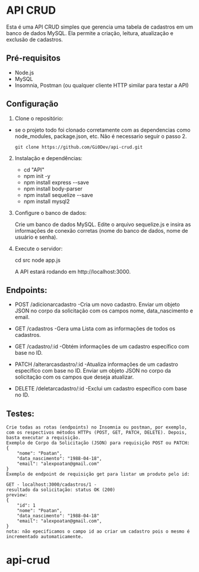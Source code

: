 # API CRUD 

Esta é uma API CRUD simples que gerencia uma tabela de cadastros em um banco de dados MySQL. Ela permite a criação, leitura, atualização e exclusão de cadastros.

## Pré-requisitos

- Node.js
- MySQL
- Insomnia, Postman (ou qualquer cliente HTTP similar para testar a API)

## Configuração

1. Clone o repositório:
- se o projeto todo foi clonado corretamente com as dependencias como node_modules, package.json, etc. Não é necessario seguir o passo 2.
   ```shell
   git clone https://github.com/Gi0Dev/api-crud.git
  
2. Instalação e dependências:

   - cd "API"
   - npm init -y
   - npm install express --save
   - npm install body-parser
   - npm install sequelize --save
   - npm install mysql2

3. Configure o banco de dados:

    Crie um banco de dados MySQL.
    Edite o arquivo sequelize.js e insira as informações de conexão corretas (nome do banco de dados, nome de usuário e senha).

4. Execute o servidor:

    cd src
    node app.js

    A API estará rodando em http://localhost:3000.

## Endpoints:

   - POST /adicionarcadastro -Cria um novo cadastro. Enviar um objeto JSON no corpo da solicitação com os campos nome, data_nascimento e email.

   - GET /cadastros -Gera uma Lista com as informações de todos os cadastros.

   - GET /cadastro/:id -Obtém informações de um cadastro específico com base no ID.

   - PATCH /alterarcasdastro/:id -Atualiza informações de um cadastro específico com base no ID. Enviar um objeto JSON no corpo da solicitação com os campos que deseja atualizar.

   - DELETE /deletarcadastro/:id -Exclui um cadastro específico com base no ID.

## Testes:

    Crie todas as rotas (endpoints) no Insomnia ou postman, por exemplo, com os respectivos métodos HTTPs (POST, GET, PATCH, DELETE). Depois, basta executar a requisição.
    Exemplo de Corpo da Solicitação (JSON) para requisição POST ou PATCH:
    {
        "nome": "Poatan",
        "data_nascimento": "1988-04-18",
        "email": "alexpoatan@gmail.com"
    }
    Exemplo de endpoint de requisição get para listar um produto pelo id:

    GET - localhost:3000/cadastros/1 -
    resultado da solicitação: status OK (200)
    preview:
    {
        "id": 1
        "nome": "Poatan",
        "data_nascimento": "1988-04-18"
        "email": "alexpoatan@gmail.com",
    }
    nota: não epecificamos o campo id ao criar um cadastro pois o mesmo é incrementado automaticamente.


# api-crud
